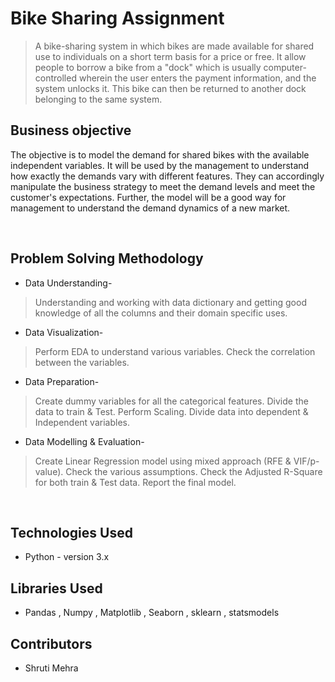 # Bike Sharing Assignment
> A bike-sharing system in which bikes are made available for shared use to individuals on a short term basis for a price or free. It allow people to borrow a bike from a "dock" which is usually computer-controlled wherein the user enters the payment information, and the system unlocks it. This bike can then be returned to another dock belonging to the same system.

## Business objective
The objective is to model the demand for shared bikes with the available independent variables. It will be used by the management to understand how exactly the demands vary with different features. They can accordingly manipulate the business strategy to meet the demand levels and meet the customer's expectations. Further, the model will be a good way for management to understand the demand dynamics of a new market. 

<br>

## Problem Solving Methodology
* Data Understanding-
> Understanding and working with data dictionary and getting good knowledge of all the columns and their domain specific uses.
* Data Visualization-
> Perform EDA to understand various variables.
> Check the correlation between the variables.
* Data Preparation-
> Create dummy variables for all the categorical features.
> Divide the data to train & Test.
> Perform Scaling.
> Divide data into dependent & Independent variables.
* Data Modelling & Evaluation-
> Create Linear Regression model using mixed approach (RFE & VIF/p-value).
> Check the various assumptions.
> Check the Adjusted R-Square for both train & Test data.
> Report the final model.

<br>

## Technologies Used
- Python - version 3.x

## Libraries Used
- Pandas , Numpy , Matplotlib , Seaborn , sklearn , statsmodels

## Contributors
* Shruti Mehra